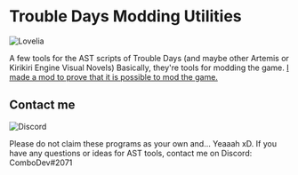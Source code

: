 # Trouble Days Modding Utilities

![Lovelia](https://steamcdn-a.akamaihd.net/steam/apps/1171270/ss_c344073c73a3752f8bcbc77062424e566b77ab78.1920x1080.jpg?t=1581617190)

A few tools for the AST scripts of Trouble Days (and maybe other Artemis or Kirikiri Engine Visual Novels)
Basically, they're tools for modding the game. [I made a mod to prove that it is possible to mod the game.](https://www.youtube.com/watch?v=BGSSU6WOCEM)
## Contact me
![Discord](https://i.imgur.com/ZOKp8LH.png)

Please do not claim these programs as your own and... Yeaaah xD.
If you have any questions or ideas for AST tools, contact me on Discord: ComboDev#2071
